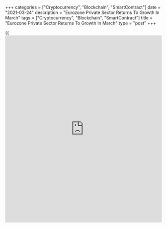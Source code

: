 +++
categories = ["Cryptocurrency", "Blockchain", "SmartContract"]
date = "2021-03-24"
description = "Eurozone Private Sector Returns To Growth In March"
tags = ["Cryptocurrency", "Blockchain", "SmartContract"]
title = "Eurozone Private Sector Returns To Growth In March"
type = "post"
+++

{{<iframe id="large-banner" src="https://www.bounty.group/#slide=7.0" width="100%" height="600" scrolling="no" style="border: 0px solid rgb(216, 221, 230); border-radius: 3px;">}}

The euro area private sector returned to growth in March underpinned by
a record expansion in manufacturing as global demand continued to revive
from the pandemic, survey results from IHS Markit showed on Wednesday.

The composite output index rose to an eight-month high of 52.5 in March
from 48.8 in February. The reading was forecast to climb to 49.1.

The score exceeded the neutral level of 50.0 for the first time since
last September, suggesting expansion in the private sector.

Divergent trends were seen by sector. Manufacturing output growth
improved sharply to a record high, while the service sector was again
hit by virus-related restrictions.

The manufacturing Purchasing Managers' Index reached a record 62.4 from
57.9 in the prior month. The score was well above forecast of 57.7.

Although the services PMI advanced to a seven-month high of 48.8 from
45.7 in February, the reading was below the neutral 50.0. The expected
reading was 46.0.

"The outlook has deteriorated, however, amid rising COVID-19 infection
rates and new lockdown measures," Chris Williamson, chief [business][1]
economist at IHS Markit said.

"This two-speed nature of the [economy][2] will therefore likely persist
for some time to come, as manufacturers benefit from a recovery in
global demand but consumer-facing service companies remain constrained
by social distancing restrictions," Williamson added.

The survey indicated that the first quarter GDP could be better than
expected, Bert Colijn, an ING economist said. With lockdowns being
extended into the second quarter though, the economist expects the rapid
economic rebound to take off later.  
  
According to flash survey, the manufacturing upturn in the currency bloc
was led by a record surge of factory production in Germany. Germany also
outshone in [terms](https://www.fintechee.com/terms/) of service sector performance.

Germany's private sector growth accelerated to a 37-month high in March.
The flash composite output index rose to 56.8 from 51.1 in February. The
reading was well above economists' forecast of 51.6.

The result was driven by improved performances across both manufacturing
and services.

The services PMI came in at 50.8 versus 45.7 in the prior month. The
expected reading was 46.2.

The manufacturing PMI advanced to 66.6 from 60.7 in the previous month
and well above forecast of 60.8. The latest score was the highest since
April 1996.

Meanwhile, France's private sector continued to contract in March with
the decline predominantly driven by service providers. Nonetheless, the
pace of decline slowed markedly from the previous month.

The composite output index increased to 49.5 from 47.0 in February. The
score was forecast to rise moderately to 47.2.

The services PMI came in at 47.8 versus 45.6 in the prior month and the
forecast of 45.5.

The manufacturing PMI climbed to a 39-month high of 58.8 in March, up
from 56.1 a month ago and above economists' forecast of 56.5.

For comments and feedback [contact](https://www.playgroundfx.com/contact/): editorial@rtt[news](https://www.letsplayfx.com/blog/forex-news-website/).com

[Economic News][2]

 **What parts of the world are seeing the best (and worst) economic
performances lately? Click[here][3] to check out our [Econ Scorecard][3]
and find out! See up-to-the-moment [ranking](https://www.playgroundfx.com/blog/crypto-exchange-ranking/)s for the best and worst
performers in [GDP][4], [unemployment rate][5], [inflation][6] and much
more.**

   1. www.rtt[news](https://www.letsplayfx.com/blog/forex-news-website/).com/Content/Business.aspx
   2. www.rtt[news](https://www.letsplayfx.com/blog/forex-news-website/).com/Content/EconomicNews.aspx
   3. www.rtt[news](https://www.letsplayfx.com/blog/forex-news-website/).com/economic-scorecard/world-rank/retail-sales/highest-performance.aspx
   4. www.rtt[news](https://www.letsplayfx.com/blog/forex-news-website/).com/economic-scorecard/world-rank/GDP/highest-performance.aspx
   5. www.rtt[news](https://www.letsplayfx.com/blog/forex-news-website/).com/economic-scorecard/world-rank/unemployment-rate/lowest-performance.aspx
   6. www.rtt[news](https://www.letsplayfx.com/blog/forex-news-website/).com/economic-scorecard/world-rank/CPI/highest-performance.aspx